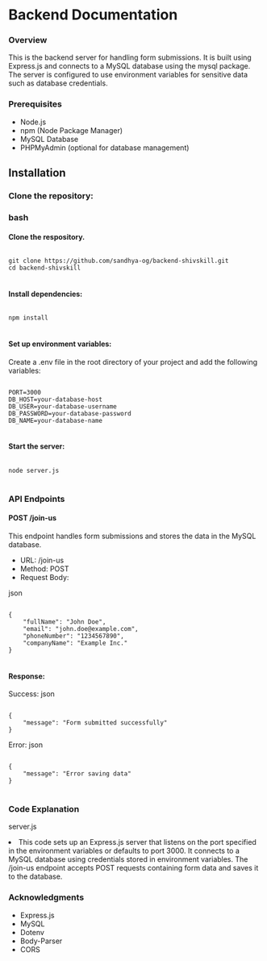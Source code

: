 # Backend Documentation
### Overview
This is the backend server for handling form submissions. 
It is built using Express.js and connects to a MySQL database using the mysql package. 
The server is configured to use environment variables for sensitive data such as database credentials.
### Prerequisites
<ul>
<li>Node.js</li>
<li>npm (Node Package Manager)</li>
<li>MySQL Database</li>
<li>PHPMyAdmin (optional for database management)</li>
</ul>

## Installation
### Clone the repository:
### bash
#### Clone the respository.
<pre>
<code>
git clone https://github.com/sandhya-og/backend-shivskill.git
cd backend-shivskill
</code>
</pre>
#### Install dependencies:
<pre>
<code>
npm install
</code>
</pre>
#### Set up environment variables:
Create a .env file in the root directory of your project and add the following variables:
<pre>
<code>
PORT=3000
DB_HOST=your-database-host
DB_USER=your-database-username
DB_PASSWORD=your-database-password
DB_NAME=your-database-name
</code>
</pre>
#### Start the server:
<pre>
<code>
node server.js
</code>
</pre>
### API Endpoints
#### POST /join-us
This endpoint handles form submissions and stores the data in the MySQL database.
<ul>
<li>URL: /join-us</li>
<li>Method: POST</li>
<li>Request Body:</li>
</ul>
json
<pre>
<code>
{
    "fullName": "John Doe",
    "email": "john.doe@example.com",
    "phoneNumber": "1234567890",
    "companyName": "Example Inc."
}
</code>
</pre>

#### Response:
Success:
json
<pre><code>
{
    "message": "Form submitted successfully"
}
</code></pre>
Error:
json
<pre>
<code>
{
    "message": "Error saving data"
}
</code>
</pre>

### Code Explanation
server.js
<li>
This code sets up an Express.js server that listens on the port specified in the environment variables or defaults to port 3000. 
It connects to a MySQL database using credentials stored in environment variables. 
The /join-us endpoint accepts POST requests containing form data and saves it to the database.
</li>

### Acknowledgments
<ul>
<li>Express.js</li>
<li>MySQL</li>
<li>Dotenv</li>
<li>Body-Parser</li>
<li>CORS</li>
</ul>
